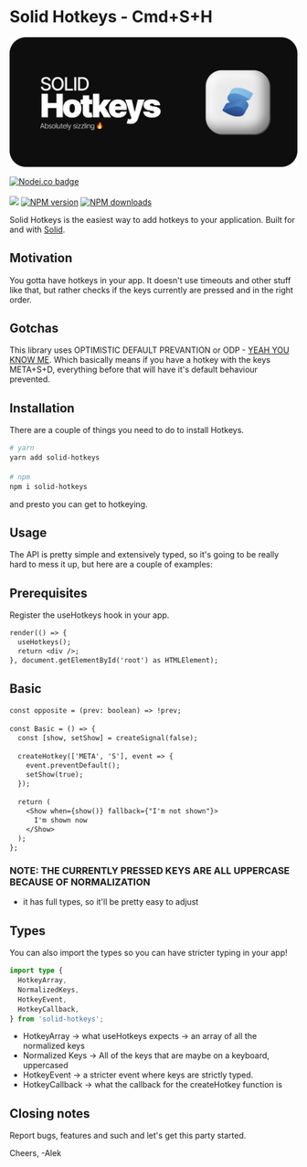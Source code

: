 # Solid Hotkeys - Cmd+S+H

[![Solid Hotkeys Banner](https://raw.githubusercontent.com/alekangelov/solid-hotkeys/main/hotkeys-banner.png)](https://alekangelov.github.io/solid-hotkeys)

<span class="badge-nodeico"><a href="https://www.npmjs.com/package/solid-hotkeys" title="Nodei.co badge"><img src="https://nodei.co/npm/solid-hotkeys.png?downloads=true&compact=true&height=2" alt="Nodei.co badge" /></a></span>
<br class="badge-separator" />
<br class="badge-separator" />
<span class="badge-shields"><img src="https://img.shields.io/badge/bundle-~2.2kb-teal.svg" /></span>
<span class="badge-npmversion"><a href="https://npmjs.org/package/solid-hotkeys" title="View this project on NPM"><img src="https://img.shields.io/npm/v/solid-hotkeys.svg" alt="NPM version" /></a></span>
<span class="badge-npmdownloads"><a href="https://npmjs.org/package/solid-hotkeys" title="View this project on NPM"><img src="https://img.shields.io/npm/dm/solid-hotkeys.svg" alt="NPM downloads" /></a></span>

Solid Hotkeys is the easiest way to add hotkeys to your application.
Built for and with [Solid](https://github.com/solidjs/solid).

## Motivation

You gotta have hotkeys in your app. It doesn't use timeouts and other stuff like that, but rather checks if the keys currently are pressed and in the right order.

## Gotchas

This library uses OPTIMISTIC DEFAULT PREVANTION or ODP - [YEAH YOU KNOW ME](https://www.youtube.com/watch?v=idx3GSL2KWs). Which basically means if you have a hotkey with the keys META+S+D, everything before that will have it's default behaviour prevented.

## Installation

There are a couple of things you need to do to install Hotkeys.

```bash
# yarn
yarn add solid-hotkeys

# npm
npm i solid-hotkeys
```

and presto you can get to hotkeying.

## Usage

The API is pretty simple and extensively typed, so it's going to be really hard to mess it up, but here are a couple of examples:

## Prerequisites

Register the useHotkeys hook in your app.

```tsx
render(() => {
  useHotkeys();
  return <div />;
}, document.getElementById('root') as HTMLElement);
```

## Basic

```tsx
const opposite = (prev: boolean) => !prev;

const Basic = () => {
  const [show, setShow] = createSignal(false);

  createHotkey(['META', 'S'], event => {
    event.preventDefault();
    setShow(true);
  });

  return (
    <Show when={show()} fallback={"I'm not shown"}>
      I'm shown now
    </Show>
  );
};
```

### NOTE: THE CURRENTLY PRESSED KEYS ARE ALL UPPERCASE BECAUSE OF NORMALIZATION

- it has full types, so it'll be pretty easy to adjust

## Types

You can also import the types so you can have stricter typing in your app!

```ts
import type {
  HotkeyArray,
  NormalizedKeys,
  HotkeyEvent,
  HotkeyCallback,
} from 'solid-hotkeys';
```

- HotkeyArray -> what useHotkeys expects -> an array of all the normalized keys
- Normalized Keys -> All of the keys that are maybe on a keyboard, uppercased
- HotkeyEvent -> a stricter event where keys are strictly typed.
- HotkeyCallback -> what the callback for the createHotkey function is

## Closing notes

Report bugs, features and such and let's get this party started.

Cheers,
-Alek
